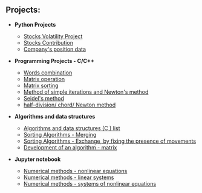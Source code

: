<h2>Projects:</h2>

- <b>Python Projects</b>
  - [Stocks Volatility Project](https://github.com/simkka/pyhton-volatility-project) 
  - [Stocks Contribution](https://github.com/simkka/python-contribution-project)
  - [Company's position data](https://github.com/simkka/python-company-position-data) 
 
- <b>Programming Projects - C/C++</b>
  - [Words combination](https://github.com/simkka/Words-combination-)
  - [Matrix operation](https://github.com/simkka/Matrix-operation)
  - [Matrix sorting](https://github.com/simkka/matrix-sorting)
  - [Method of simple iterations and Newton's method](https://github.com/simkka/method-of-simple-iterations)
  - [Seidel's method](https://github.com/simkka/Seidel-s-method)
  - [half-division/ chord/ Newton method](https://github.com/simkka/half-division-chord-Newton)
  
- <b>Algorithms and data structures</b>
  - [Algorithms and data structures (C ) list](https://github.com/simkka/Algorithms-and-data-structures---list-type)
  - [Sorting Algorithms - Merging](https://github.com/simkka/sorting-algorithm-merging)
  - [Sorting Algorithms - Exchange, by fixing the presence of movements](https://github.com/simkka/sorting-algorithm-1)
  - [Development of an algorithm - matrix](https://github.com/simkka/-algorithm---matrix)

- <b>Jupyter notebook</b>
  - [Numerical methods - nonlinear equations](https://github.com/simkka/Numerical-methods-nonlinear-equations)
  - [Numerical methods - linear systems](https://github.com/simkka/Numerical-methods-linear-systems)
  - [Numerical methods - systems of nonlinear equations](https://github.com/simkka/Systems-of-nonlinear-equations)
